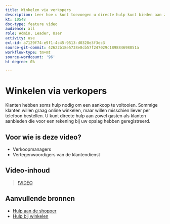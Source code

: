```yaml
---
title: Winkelen via verkopers
description: Leer hoe u kunt toevoegen u directe hulp kunt bieden aan zowel gasten als klanten die zich hebben geregistreerd voor een account bij uw winkel.
kt: 10548
doc-type: feature video
audience: all
role: Admin, Leader, User
activity: use
exl-id: a7129f74-e9f1-4c45-9513-d0328e3f3ec3
source-git-commit: 42622b18e5738e8cb57f247029c189884698851a
workflow-type: tm+mt
source-wordcount: '96'
ht-degree: 0%

---
```


# Winkelen via verkopers

Klanten hebben soms hulp nodig om een aankoop te voltooien. Sommige klanten willen graag online winkelen, maar willen misschien liever per telefoon bestellen. U kunt directe hulp aan zowel gasten als klanten aanbieden die voor een rekening bij uw opslag hebben geregistreerd.

## Voor wie is deze video?

- Verkoopmanagers
- Vertegenwoordigers van de klantendienst

## Video-inhoud

>[!VIDEO](https://video.tv.adobe.com/v/343662?quality=12&learn=on)

## Aanvullende bronnen

- [Hulp aan de shopper](https://docs.magento.com/user-guide/customers/login-as-customer.html)
- [Hulp bij winkelen](https://docs.magento.com/user-guide/sales/shopping-assistance.html)
